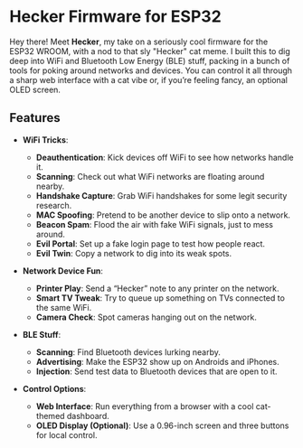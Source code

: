 # Hecker Firmware for ESP32

Hey there! Meet **Hecker**, my take on a seriously cool firmware for the ESP32 WROOM, with a nod to that sly "Hecker" cat meme. I built this to dig deep into WiFi and Bluetooth Low Energy (BLE) stuff, packing in a bunch of tools for poking around networks and devices. You can control it all through a sharp web interface with a cat vibe or, if you’re feeling fancy, an optional OLED screen.

## Features

- **WiFi Tricks**:
  - **Deauthentication**: Kick devices off WiFi to see how networks handle it.
  - **Scanning**: Check out what WiFi networks are floating around nearby.
  - **Handshake Capture**: Grab WiFi handshakes for some legit security research.
  - **MAC Spoofing**: Pretend to be another device to slip onto a network.
  - **Beacon Spam**: Flood the air with fake WiFi signals, just to mess around.
  - **Evil Portal**: Set up a fake login page to test how people react.
  - **Evil Twin**: Copy a network to dig into its weak spots.

- **Network Device Fun**:
  - **Printer Play**: Send a “Hecker” note to any printer on the network.
  - **Smart TV Tweak**: Try to queue up something on TVs connected to the same WiFi.
  - **Camera Check**: Spot cameras hanging out on the network.

- **BLE Stuff**:
  - **Scanning**: Find Bluetooth devices lurking nearby.
  - **Advertising**: Make the ESP32 show up on Androids and iPhones.
  - **Injection**: Send test data to Bluetooth devices that are open to it.

- **Control Options**:
  - **Web Interface**: Run everything from a browser with a cool cat-themed dashboard.
  - **OLED Display (Optional)**: Use a 0.96-inch screen and three buttons for local control.
